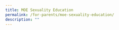 ```yaml
---
title: MOE Sexuality Education
permalink: /for-parents/moe-sexuality-education/
description: ""
---
```

